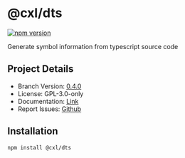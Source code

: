 # @cxl/dts 
	
[![npm version](https://badge.fury.io/js/%40cxl%2Fdts.svg)](https://badge.fury.io/js/%40cxl%2Fdts)

Generate symbol information from typescript source code

## Project Details

-   Branch Version: [0.4.0](https://npmjs.com/package/@cxl/dts/v/0.4.0)
-   License: GPL-3.0-only
-   Documentation: [Link](https://cxlio.github.io/cxl/dts)
-   Report Issues: [Github](https://github.com/cxlio/cxl/issues)

## Installation

	npm install @cxl/dts

